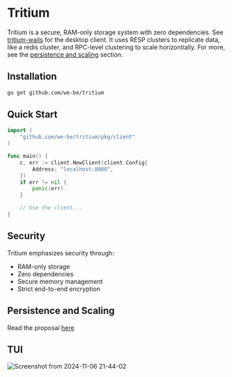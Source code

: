 # Tritium

Tritium is a secure, RAM-only storage system with zero dependencies. See [tritium-wails](https://github.com/we-be/tritium-wails) for the desktop client.
It uses RESP clusters to replicate data, like a redis cluster, and RPC-level clustering to scale horizontially. For more, see the [persistence and scaling](#persistence-and-scaling) section.

## Installation

```bash
go get github.com/we-be/tritium
```

## Quick Start

```go
import (
    "github.com/we-be/tritium/pkg/client"
)

func main() {
    c, err := client.NewClient(client.Config{
        Address: "localhost:8080",
    })
    if err != nil {
        panic(err)
    }

    // Use the client...
}
```

## Security

Tritium emphasizes security through:
- RAM-only storage
- Zero dependencies
- Secure memory management
- Strict end-to-end encryption

## Persistence and Scaling
Read the proposal [here](https://gist.github.com/hunterjsb/572f8e3b66dde9551e3fa3652f6b40b7)

## TUI
![Screenshot from 2024-11-06 21-44-02](https://github.com/user-attachments/assets/2a00124f-78f7-4721-bb8b-d70bf6733446)
